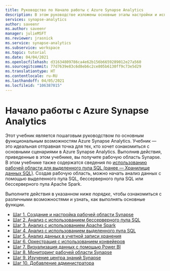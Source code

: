 ```yaml
---
title: Руководство по Начало работы с Azure Synapse Analytics
description: В этом руководстве изложены основные этапы настройки и использования Azure Synapse Analytics.
services: synapse-analytics
author: saveenr
ms.author: saveenr
manager: julieMSFT
ms.reviewer: jrasnick
ms.service: synapse-analytics
ms.subservice: workspace
ms.topic: tutorial
ms.date: 04/04/2021
ms.openlocfilehash: d31634809786ca4e62b156b6659289012e27a560
ms.sourcegitcommit: 77d7639e83c6d8eb6c2ce805b6130ff9c73e5d29
ms.translationtype: HT
ms.contentlocale: ru-RU
ms.lasthandoff: 04/05/2021
ms.locfileid: "106387015"
---
```

# <a name="get-started-with-azure-synapse-analytics"></a>Начало работы с Azure Synapse Analytics

Этот учебник является пошаговым руководством по основным функциональным возможностям Azure Synapse Analytics. Учебник — это идеальная отправная точка для тех, кто хочет ознакомиться с основными сценариями в Azure Synapse Analytics. Выполнив действия, приведенные в этом учебнике, вы получите рабочую область Synapse. В этом учебнике также содержатся сведения по [использованию рабочей области для выделенного пула SQL (ранее — Хранилище данных SQL)](./sql-data-warehouse/workspace-connected-create.md). Создав рабочую область, можно начать анализ данных с помощью выделенного пула SQL, бессерверного пула SQL или бессерверного пула Apache Spark.

Выполните действия в указанном ниже *порядке*, чтобы ознакомиться с различными возможностями и узнать, как выполнять основные функции.

* [Шаг 1. Создание и настройка рабочей области Synapse](get-started-create-workspace.md)
* [Шаг 2. Анализ с использованием бессерверного пула SQL](get-started-analyze-sql-on-demand.md)
* [Шаг 3. Анализ с использованием Apache Spark](get-started-analyze-spark.md)
* [Шаг 4. Анализ с использованием выделенного пула SQL](get-started-analyze-sql-pool.md)
* [Шаг 5. Анализ данных в учетной записи хранения](get-started-analyze-storage.md)
* [Шаг 6. Оркестрация с использованием конвейеров](get-started-pipelines.md)
* [Шаг 7. Визуализация данных с помощью Power BI](get-started-visualize-power-bi.md)
* [Шаг 8. Мониторинг рабочей области Synapse](get-started-monitor.md)
* [Шаг 9. Изучение центра знаний Synapse](get-started-knowledge-center.md)
* [Шаг 10. Добавление администратора](get-started-add-admin.md)
